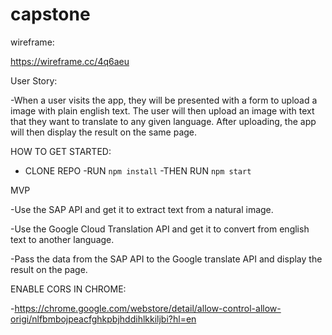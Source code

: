 # capstone

wireframe:

https://wireframe.cc/4q6aeu

User Story:

-When a user visits the app, they will be presented with a form to upload a image with plain english text. The user will then upload an image with text that they want to translate to any given language. After uploading, the app will then display the result on the same page.


HOW TO GET STARTED:

- CLONE REPO
-RUN ```npm install``` 
-THEN RUN ``npm start``


MVP

-Use the SAP API and get it to extract text from a natural image. 

-Use the Google Cloud Translation API and get it to convert from english text to another language.

-Pass the data from the SAP API to the Google translate API and display the result on the page.

ENABLE CORS IN CHROME:

-https://chrome.google.com/webstore/detail/allow-control-allow-origi/nlfbmbojpeacfghkpbjhddihlkkiljbi?hl=en
